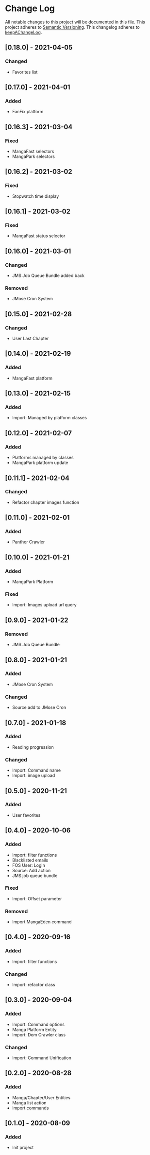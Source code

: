 # Change Log
All notable changes to this project will be documented in this file.
This project adheres to [Semantic Versioning](http://semver.org/).
This changelog adheres to [keepAChangeLog](http://keepachangelog.com/).

## [0.18.0] - 2021-04-05
### Changed
- Favorites list

## [0.17.0] - 2021-04-01
### Added
- FanFix platform

## [0.16.3] - 2021-03-04
### Fixed
- MangaFast selectors
- MangaPark selectors

## [0.16.2] - 2021-03-02
### Fixed
- Stopwatch time display

## [0.16.1] - 2021-03-02
### Fixed
- MangaFast status selector

## [0.16.0] - 2021-03-01
### Changed
- JMS Job Queue Bundle added back

### Removed
- JMose Cron System

## [0.15.0] - 2021-02-28
### Changed
- User Last Chapter

## [0.14.0] - 2021-02-19
### Added
- MangaFast platform

## [0.13.0] - 2021-02-15
### Added
- Import: Managed by platform classes

## [0.12.0] - 2021-02-07
### Added
- Platforms managed by classes
- MangaPark platform update

## [0.11.1] - 2021-02-04
### Changed
- Refactor chapter images function

## [0.11.0] - 2021-02-01
### Added
- Panther Crawler

## [0.10.0] - 2021-01-21
### Added
- MangaPark Platform

### Fixed
- Import: Images upload url query

## [0.9.0] - 2021-01-22
### Removed
- JMS Job Queue Bundle

## [0.8.0] - 2021-01-21
### Added
- JMose Cron System

### Changed
- Source add to JMose Cron

## [0.7.0] - 2021-01-18
### Added
- Reading progression

### Changed
- Import: Command name
- Import: image upload

## [0.5.0] - 2020-11-21
### Added
- User favorites

## [0.4.0] - 2020-10-06
### Added
- Import: filter functions
- Blacklisted emails
- FOS User: Login
- Source: Add action
- JMS job queue bundle

### Fixed
- Import: Offset parameter

### Removed
- Import MangaEden command

## [0.4.0] - 2020-09-16
### Added
- Import: filter functions

### Changed
- Import: refactor class

## [0.3.0] - 2020-09-04
### Added
- Import: Command options
- Manga Platform Entity
- Import: Dom Crawler class

### Changed
- Import: Command Unification

## [0.2.0] - 2020-08-28
### Added
- Manga/Chapter/User Entities
- Manga list action
- Import commands

## [0.1.0] - 2020-08-09
### Added
- Init project
